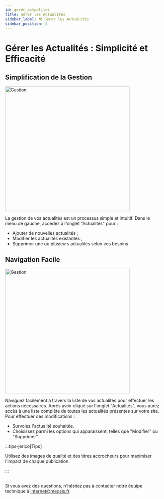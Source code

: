 ```yaml
---
id: gerer_actualites
title: Gérer les Actualités
sidebar_label: 🛠️ Gérer les Actualités
sidebar_position: 2
---
```


# Gérer les Actualités : Simplicité et Efficacité

## Simplification de la Gestion

<image align="center" src="./img/62.png" alt="Gestion" width="400px"/>

La gestion de vos actualités est un processus simple et intuitif. Dans le menu de gauche, accédez à l'onglet "Actualités" pour :

- Ajouter de nouvelles actualités ;
- Modifier les actualités existantes ;
- Supprimer une ou plusieurs actualités selon vos besoins.

## Navigation Facile

<image align="center" src="./img/63.png" alt="Gestion" width="400px"/>

Naviguez facilement à travers la liste de vos actualités pour effectuer les actions nécessaires. Après avoir cliqué sur l'onglet "Actualités", vous aurez accès à une liste complète de toutes les actualités présentes sur votre site. Pour effectuer des modifications :

- Survolez l'actualité souhaitée.
- Choisissez parmi les options qui apparaissent, telles que "Modifier" ou "Supprimer".


:::tips-jerico[Tips]

Utilisez des images de qualité et des titres accrocheurs pour maximiser l'impact de chaque publication.

:::


\
Si vous avez des questions, n'hésitez pas à contacter notre équipe technique à [internet@meosis.fr](mailto:internet@meosis.fr).
